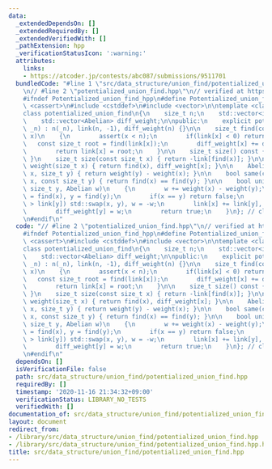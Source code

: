 ```yaml
---
data:
  _extendedDependsOn: []
  _extendedRequiredBy: []
  _extendedVerifiedWith: []
  _pathExtension: hpp
  _verificationStatusIcon: ':warning:'
  attributes:
    links:
    - https://atcoder.jp/contests/abc087/submissions/9511701
  bundledCode: "#line 1 \"src/data_structure/union_find/potentialized_union_find.hpp\"\
    \n// #line 2 \"potentialized_union_find.hpp\"\n// verified at https://atcoder.jp/contests/abc087/submissions/9511701\n\
    #ifndef Potentialized_union_find_hpp\n#define Potentialized_union_find_hpp\n#include\
    \ <cassert>\n#include <cstddef>\n#include <vector>\n\ntemplate <class Abelian>\n\
    class potentialized_union_find\n{\n    size_t n;\n    std::vector<int> link;\n\
    \    std::vector<Abelian> diff_weight;\n\npublic:\n    explicit potentialized_union_find(size_t\
    \ _n) : n(_n), link(n, -1), diff_weight(n) {}\n\n    size_t find(const size_t\
    \ x)\n    {\n        assert(x < n);\n        if(link[x] < 0) return x;\n     \
    \   const size_t root = find(link[x]);\n        diff_weight[x] += diff_weight[link[x]];\n\
    \        return link[x] = root;\n    }\n\n    size_t size() const { return n;\
    \ }\n    size_t size(const size_t x) { return -link[find(x)]; }\n\n    Abelian\
    \ weight(size_t x) { return find(x), diff_weight[x]; }\n\n    Abelian diff(size_t\
    \ x, size_t y) { return weight(y) - weight(x); }\n\n    bool same(const size_t\
    \ x, const size_t y) { return find(x) == find(y); }\n\n    bool unite(size_t x,\
    \ size_t y, Abelian w)\n    {\n        w += weight(x) - weight(y);\n        x\
    \ = find(x), y = find(y);\n        if(x == y) return false;\n        if(link[x]\
    \ > link[y]) std::swap(x, y), w = -w;\n        link[x] += link[y], link[y] = x;\n\
    \        diff_weight[y] = w;\n        return true;\n    }\n}; // class potentialized_union_find\n\
    \n#endif\n"
  code: "// #line 2 \"potentialized_union_find.hpp\"\n// verified at https://atcoder.jp/contests/abc087/submissions/9511701\n\
    #ifndef Potentialized_union_find_hpp\n#define Potentialized_union_find_hpp\n#include\
    \ <cassert>\n#include <cstddef>\n#include <vector>\n\ntemplate <class Abelian>\n\
    class potentialized_union_find\n{\n    size_t n;\n    std::vector<int> link;\n\
    \    std::vector<Abelian> diff_weight;\n\npublic:\n    explicit potentialized_union_find(size_t\
    \ _n) : n(_n), link(n, -1), diff_weight(n) {}\n\n    size_t find(const size_t\
    \ x)\n    {\n        assert(x < n);\n        if(link[x] < 0) return x;\n     \
    \   const size_t root = find(link[x]);\n        diff_weight[x] += diff_weight[link[x]];\n\
    \        return link[x] = root;\n    }\n\n    size_t size() const { return n;\
    \ }\n    size_t size(const size_t x) { return -link[find(x)]; }\n\n    Abelian\
    \ weight(size_t x) { return find(x), diff_weight[x]; }\n\n    Abelian diff(size_t\
    \ x, size_t y) { return weight(y) - weight(x); }\n\n    bool same(const size_t\
    \ x, const size_t y) { return find(x) == find(y); }\n\n    bool unite(size_t x,\
    \ size_t y, Abelian w)\n    {\n        w += weight(x) - weight(y);\n        x\
    \ = find(x), y = find(y);\n        if(x == y) return false;\n        if(link[x]\
    \ > link[y]) std::swap(x, y), w = -w;\n        link[x] += link[y], link[y] = x;\n\
    \        diff_weight[y] = w;\n        return true;\n    }\n}; // class potentialized_union_find\n\
    \n#endif\n"
  dependsOn: []
  isVerificationFile: false
  path: src/data_structure/union_find/potentialized_union_find.hpp
  requiredBy: []
  timestamp: '2020-11-16 21:34:32+09:00'
  verificationStatus: LIBRARY_NO_TESTS
  verifiedWith: []
documentation_of: src/data_structure/union_find/potentialized_union_find.hpp
layout: document
redirect_from:
- /library/src/data_structure/union_find/potentialized_union_find.hpp
- /library/src/data_structure/union_find/potentialized_union_find.hpp.html
title: src/data_structure/union_find/potentialized_union_find.hpp
---
```

